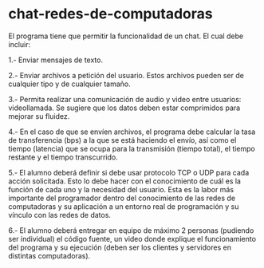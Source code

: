 # chat-redes-de-computadoras
 
 El programa tiene que permitir la funcionalidad de un chat. El cual debe incluir:

1.- Enviar mensajes de texto.

2.- Enviar archivos a petición del usuario. Estos archivos pueden ser de cualquier tipo y de cualquier tamaño.

3.- Permita realizar una comunicación de audio y video entre usuarios: videollamada. Se sugiere que los datos deben estar comprimidos para mejorar su fluidez.

4.- En el caso de que se envíen archivos, el programa debe calcular la tasa de transferencia (bps) a la que se está haciendo el envío, así como el tiempo (latencia) que se ocupa para la transmisión (tiempo total), el tiempo restante y el tiempo transcurrido.

5.- El alumno deberá definir si debe usar protocolo TCP o UDP para cada acción solicitada. Esto lo debe hacer con el conocimiento de cuál es la función de cada uno y la necesidad del usuario. Esta es la labor más importante del programador dentro del conocimiento de las redes de computadoras y su aplicación a un entorno real de programación y su vínculo con las redes de datos.

6.- El alumno deberá entregar en equipo de máximo 2 personas (pudiendo ser individual) el código fuente, un video donde explique el funcionamiento del programa y su ejecución (deben ser los clientes y servidores en distintas computadoras).